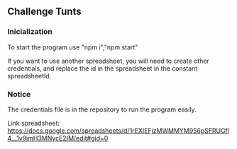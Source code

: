 ## Challenge Tunts

### Inicialization

To start the program use "npm i","npm start"

If you want to use another spreadsheet, you will need to create other credentials, and replace the id in the spreadsheet in the constant spreadsheetId.

### Notice
The credentials file is in the repository to run the program easily.

Link spreadsheet: https://docs.google.com/spreadsheets/d/1rEXIEFjzMWMMYM956pSFRUGfl4__1v9jmH3MNycE2IM/edit#gid=0
